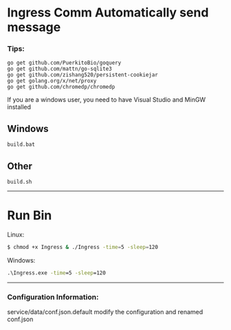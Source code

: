 # Ingress Comm Automatically send message

### Tips:

```
go get github.com/PuerkitoBio/goquery
go get github.com/mattn/go-sqlite3
go get github.com/zishang520/persistent-cookiejar
go get golang.org/x/net/proxy
go get github.com/chromedp/chromedp
```
If you are a windows user, you need to have Visual Studio and MinGW installed

## Windows
```cmd
build.bat
```
## Other
```shell
build.sh
```
---------------------------------------

# Run Bin

Linux:

```sh
$ chmod +x Ingress & ./Ingress -time=5 -sleep=120
```

Windows:

```bat
.\Ingress.exe -time=5 -sleep=120
```

---------------------------------------
### Configuration Information:

service/data/conf.json.default modify the configuration and renamed conf.json
